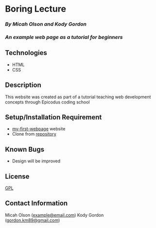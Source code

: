 # Boring Lecture

### _By Micah Olson and Kody Gordon_
### _An example web page as a tutorial for beginners_

## Technologies
* HTML
* CSS

## Description
This website was created as part of a tutorial teaching web development concepts through Epicodus coding school

## Setup/Installation Requirement
* [my-first-webpage](https://micaholson.github.io/boring-lecture) website
* Clone from [repository](https://github.com/MicahOlson/boring-lecture)

## Known Bugs
* Design will be improved

## License
[GPL](https://choosealicense.com/licenses/gpl-3.0/)

## Contact Information
Micah Olson (example@email.com)
Kody Gordon (gordon.km89@gmail.com)